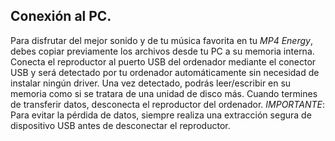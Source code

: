 ## Conexión al PC.

Para disfrutar del mejor sonido y de tu música favorita en tu *MP4 Energy*, debes copiar previamente los archivos desde tu PC a su memoria interna.
Conecta el reproductor al puerto USB del ordenador mediante el conector USB y será detectado por tu ordenador automáticamente sin necesidad de instalar ningún driver. 
Una vez detectado, podrás leer/escribir en su memoria como si se tratara de una unidad de disco más.
Cuando termines de transferir datos, desconecta el reproductor del ordenador.
*IMPORTANTE*: Para evitar la pérdida de datos, siempre realiza una extracción segura de dispositivo USB antes de desconectar el reproductor. 

